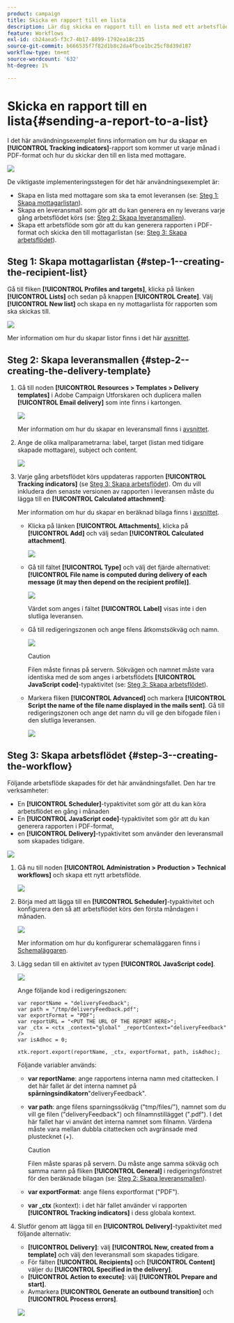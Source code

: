 ```yaml
---
product: campaign
title: Skicka en rapport till en lista
description: Lär dig skicka en rapport till en lista med ett arbetsflöde
feature: Workflows
exl-id: cb24aea5-f3c7-4b17-8899-1792ea18c235
source-git-commit: b666535f7f82d1b8c2da4fbce1bc25cf8d39d187
workflow-type: tm+mt
source-wordcount: '632'
ht-degree: 1%

---
```


# Skicka en rapport till en lista{#sending-a-report-to-a-list}



I det här användningsexemplet finns information om hur du skapar en **[!UICONTROL Tracking indicators]**-rapport som kommer ut varje månad i PDF-format och hur du skickar den till en lista med mottagare.

![](assets/use_case_report_intro.png)

De viktigaste implementeringsstegen för det här användningsexemplet är:

* Skapa en lista med mottagare som ska ta emot leveransen (se: [Steg 1: Skapa mottagarlistan](#step-1--creating-the-recipient-list)).
* Skapa en leveransmall som gör att du kan generera en ny leverans varje gång arbetsflödet körs (se: [Steg 2: Skapa leveransmallen](#step-2--creating-the-delivery-template)).
* Skapa ett arbetsflöde som gör att du kan generera rapporten i PDF-format och skicka den till mottagarlistan (se: [Steg 3: Skapa arbetsflödet](#step-3--creating-the-workflow)).

## Steg 1: Skapa mottagarlistan {#step-1--creating-the-recipient-list}

Gå till fliken **[!UICONTROL Profiles and targets]**, klicka på länken **[!UICONTROL Lists]** och sedan på knappen **[!UICONTROL Create]**. Välj **[!UICONTROL New list]** och skapa en ny mottagarlista för rapporten som ska skickas till.

![](assets/use_case_report_1.png)

Mer information om hur du skapar listor finns i det här [avsnittet](../../platform/using/creating-and-managing-lists.md).

## Steg 2: Skapa leveransmallen {#step-2--creating-the-delivery-template}

1. Gå till noden **[!UICONTROL Resources > Templates > Delivery templates]** i Adobe Campaign Utforskaren och duplicera mallen **[!UICONTROL Email delivery]** som inte finns i kartongen.

   ![](assets/use_case_report_2.png)

   Mer information om hur du skapar en leveransmall finns i [avsnittet](../../delivery/using/about-templates.md).

1. Ange de olika mallparametrarna: label, target (listan med tidigare skapade mottagare), subject och content.

   ![](assets/use_case_report_3.png)

1. Varje gång arbetsflödet körs uppdateras rapporten **[!UICONTROL Tracking indicators]** (se [Steg 3: Skapa arbetsflödet](#step-3--creating-the-workflow)). Om du vill inkludera den senaste versionen av rapporten i leveransen måste du lägga till en **[!UICONTROL Calculated attachment]**:

   Mer information om hur du skapar en beräknad bilaga finns i [avsnittet](../../delivery/using/attaching-files.md#creating-a-calculated-attachment).

   * Klicka på länken **[!UICONTROL Attachments]**, klicka på **[!UICONTROL Add]** och välj sedan **[!UICONTROL Calculated attachment]**.

     ![](assets/use_case_report_4.png)

   * Gå till fältet **[!UICONTROL Type]** och välj det fjärde alternativet: **[!UICONTROL File name is computed during delivery of each message (it may then depend on the recipient profile)]**.

     ![](assets/use_case_report_5.png)

     Värdet som anges i fältet **[!UICONTROL Label]** visas inte i den slutliga leveransen.

   * Gå till redigeringszonen och ange filens åtkomstsökväg och namn.

     ![](assets/use_case_report_6.png)

     >[!CAUTION]
     >
     >Filen måste finnas på servern. Sökvägen och namnet måste vara identiska med de som anges i arbetsflödets **[!UICONTROL JavaScript code]**-typaktivitet (se: [Steg 3: Skapa arbetsflödet](#step-3--creating-the-workflow)).

   * Markera fliken **[!UICONTROL Advanced]** och markera **[!UICONTROL Script the name of the file name displayed in the mails sent]**. Gå till redigeringszonen och ange det namn du vill ge den bifogade filen i den slutliga leveransen.

     ![](assets/use_case_report_6bis.png)

## Steg 3: Skapa arbetsflödet {#step-3--creating-the-workflow}

Följande arbetsflöde skapades för det här användningsfallet. Den har tre verksamheter:

* En **[!UICONTROL Scheduler]**-typaktivitet som gör att du kan köra arbetsflödet en gång i månaden
* En **[!UICONTROL JavaScript code]**-typaktivitet som gör att du kan generera rapporten i PDF-format,
* en **[!UICONTROL Delivery]**-typaktivitet som använder den leveransmall som skapades tidigare.

![](assets/use_case_report_8.png)

1. Gå nu till noden **[!UICONTROL Administration > Production > Technical workflows]** och skapa ett nytt arbetsflöde.

   ![](assets/use_case_report_7.png)

1. Börja med att lägga till en **[!UICONTROL Scheduler]**-typaktivitet och konfigurera den så att arbetsflödet körs den första måndagen i månaden.

   ![](assets/use_case_report_9.png)

   Mer information om hur du konfigurerar schemaläggaren finns i [Schemaläggaren](scheduler.md).

1. Lägg sedan till en aktivitet av typen **[!UICONTROL JavaScript code]**.

   ![](assets/use_case_report_10.png)

   Ange följande kod i redigeringszonen:

   ```
   var reportName = "deliveryFeedback";
   var path = "/tmp/deliveryFeedback.pdf";
   var exportFormat = "PDF";
   var reportURL = "<PUT THE URL OF THE REPORT HERE>";
   var _ctx = <ctx _context="global" _reportContext="deliveryFeedback" />
   var isAdhoc = 0;
   
   xtk.report.export(reportName, _ctx, exportFormat, path, isAdhoc);
   ```

   Följande variabler används:

   * **var reportName**: ange rapportens interna namn med citattecken. I det här fallet är det interna namnet på **spårningsindikatorn**&quot;deliveryFeedback&quot;.
   * **var path**: ange filens sparningssökväg (&quot;tmp/files/&quot;), namnet som du vill ge filen (&quot;deliveryFeedback&quot;) och filnamnstillägget (&quot;.pdf&quot;). I det här fallet har vi använt det interna namnet som filnamn. Värdena måste vara mellan dubbla citattecken och avgränsade med plustecknet (+).

     >[!CAUTION]
     >
     >Filen måste sparas på servern. Du måste ange samma sökväg och samma namn på fliken **[!UICONTROL General]** i redigeringsfönstret för den beräknade bilagan (se: [Steg 2: Skapa leveransmallen](#step-2--creating-the-delivery-template)).

   * **var exportFormat**: ange filens exportformat (&quot;PDF&quot;).
   * **var _ctx** (kontext): i det här fallet använder vi rapporten **[!UICONTROL Tracking indicators]** i dess globala kontext.

1. Slutför genom att lägga till en **[!UICONTROL Delivery]**-typaktivitet med följande alternativ:

   * **[!UICONTROL Delivery]**: välj **[!UICONTROL New, created from a template]** och välj den leveransmall som skapades tidigare.
   * För fälten **[!UICONTROL Recipients]** och **[!UICONTROL Content]** väljer du **[!UICONTROL Specified in the delivery]**.
   * **[!UICONTROL Action to execute]**: välj **[!UICONTROL Prepare and start]**.
   * Avmarkera **[!UICONTROL Generate an outbound transition]** och **[!UICONTROL Process errors]**.

   ![](assets/use_case_report_11.png)
